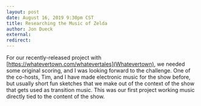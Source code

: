 ```yaml
---
layout: post
date: August 16, 2019 9:30pm CST
title: Researching the Music of Zelda
author: Jon Dueck
external:
redirect:
---
```


For our recently-released project with [https://whatevertown.com/whatevertales](Whatevertown), we needed some original scoring, and I was looking forward to the challenge. One of the co-hosts, Tim, and I have made electronic music for the show before, but usually short fun sketches that we make out of the context of the show that gets used as transition music. This was our first project working music directly tied to the content of the show.
